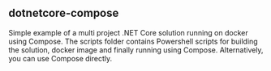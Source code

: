## dotnetcore-compose

Simple example of a multi project .NET Core solution running on docker using Compose. The scripts folder contains Powershell scripts for building the solution, docker image and finally running using Compose. Alternatively, you can use Compose directly.
